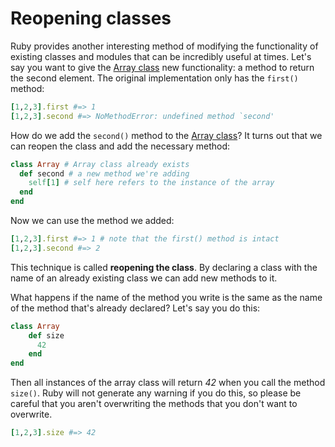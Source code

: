 # Reopening classes

Ruby provides another interesting method of modifying the functionality of existing classes and modules that can be incredibly useful at times.  Let's say you want to give the [Array class](http://www.ruby-doc.org/core-2.1.2/Array.html) new functionality: a method to return the second element. The original implementation only has the `first()` method:

````ruby
[1,2,3].first #=> 1
[1,2,3].second #=> NoMethodError: undefined method `second'
````

How do we add the `second()` method to the [Array class](http://www.ruby-doc.org/core-2.1.2/Array.html)? It turns out that we can reopen the class and add the necessary method:

````ruby
class Array # Array class already exists
  def second # a new method we're adding
    self[1] # self here refers to the instance of the array
  end
end
````

Now we can use the method we added:

````ruby
[1,2,3].first #=> 1 # note that the first() method is intact
[1,2,3].second #=> 2
````

This technique is called **reopening the class**. By declaring a class with the name of an already existing class we can add new methods to it.

What happens if the name of the method you write is the same as the name of the method that's already declared? Let's say you do this:

````ruby
class Array
    def size
      42
    end
end
````

Then all instances of the array class will return _42_ when you call the method `size()`. Ruby will not generate any warning if you do this, so please be careful that you aren't overwriting the methods that you don't want to overwrite.

````ruby
[1,2,3].size #=> 42
````